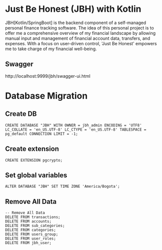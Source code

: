 # Just Be Honest (JBH) with Kotlin

 JBH[Kotlin/SpringBoot] is the backend component of a self-managed personal finance tracking software. The idea of this personal project is to offer me a comprehensive overview of my financial landscape by allowing manual input and management of financial account data, transfers, and expenses. With a focus on user-driven control, 'Just Be Honest' empowers me to take charge of my financial well-being.


## Swagger

http://localhost:9999/jbh/swagger-ui.html

# Database Migration

## Create DB

```
CREATE DATABASE "JBH" WITH OWNER = jbh_admin ENCODING = 'UTF8' LC_COLLATE = 'en_US.UTF-8' LC_CTYPE = 'en_US.UTF-8' TABLESPACE = pg_default CONNECTION LIMIT = -1;
```
## Create extension

```
CREATE EXTENSION pgcrypto;
```
## Set global variables

```
ALTER DATABASE "JBH" SET TIME ZONE 'America/Bogota';
```

## Remove All Data

```
-- Remove All Data
DELETE FROM transactions;
DELETE FROM accounts;
DELETE FROM sub_categories;
DELETE FROM categories;
DELETE FROM users_group;
DELETE FROM user_roles;
DELETE FROM jbh_user;
```

